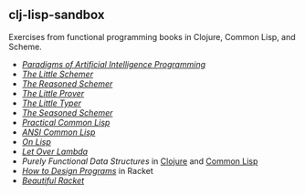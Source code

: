 ## clj-lisp-sandbox

Exercises from functional programming books in Clojure, Common Lisp, and Scheme.

- [*Paradigms of Artificial Intelligence Programming*](https://github.com/kellyi/clj-lisp-sandbox/tree/master/paip/)
- [*The Little Schemer*](https://github.com/kellyi/clj-lisp-sandbox/tree/master/little-schemer/)
- [*The Reasoned Schemer*](https://github.com/kellyi/clj-lisp-sandbox/tree/master/reasoned-schemer/)
- [*The Little Prover*](https://github.com/kellyi/clj-lisp-sandbox/tree/master/little-prover/)
- [*The Little Typer*](https://github.com/kellyi/clj-lisp-sandbox/tree/master/little-typer/)
- [*The Seasoned Schemer*](https://github.com/kellyi/clj-lisp-sandbox/tree/master/seasoned-schemer/)
- [*Practical Common Lisp*](https://github.com/kellyi/clj-lisp-sandbox/tree/master/practical-common-lisp/)
- [*ANSI Common Lisp*](https://github.com/kellyi/clj-lisp-sandbox/tree/master/ansi-common-lisp/)
- [*On Lisp*](https://github.com/kellyi/clj-lisp-sandbox/tree/master/on-lisp/)
- [*Let Over Lambda*](https://github.com/kellyi/clj-lisp-sandbox/tree/master/let-over-lambda/)
- *Purely Functional Data Structures* in [Clojure](https://github.com/kellyi/clj-lisp-sandbox/tree/master/fun-data-structures-clj/) and [Common Lisp](https://github.com/kellyi/clj-lisp-sandbox/tree/master/fun-data-structures-lisp/)
- [*How to Design Programs*](https://github.com/kellyi/clj-lisp-sandbox/tree/master/htdp/) in Racket
- [*Beautiful Racket*](https://github.com/kellyi/clj-lisp-sandbox/tree/master/beautiful-racket/)
